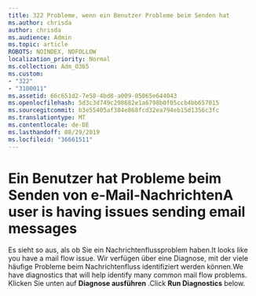 ```yaml
---
title: 322 Probleme, wenn ein Benutzer Probleme beim Senden hat
ms.author: chrisda
author: chrisda
ms.audience: Admin
ms.topic: article
ROBOTS: NOINDEX, NOFOLLOW
localization_priority: Normal
ms.collection: Adm_O365
ms.custom:
- "322"
- "3100011"
ms.assetid: 66c651d2-7e58-4bd8-a009-05065e644043
ms.openlocfilehash: 5d3c3d749c298682e1a6798b0f05ccb4bb657015
ms.sourcegitcommit: b3e55405af384e868fcd32ea794eb15d1356c3fc
ms.translationtype: MT
ms.contentlocale: de-DE
ms.lasthandoff: 08/29/2019
ms.locfileid: "36661511"
---
```

# <a name="a-user-is-having-issues-sending-email-messages"></a><span data-ttu-id="5ec77-102">Ein Benutzer hat Probleme beim Senden von e-Mail-Nachrichten</span><span class="sxs-lookup"><span data-stu-id="5ec77-102">A user is having issues sending email messages</span></span>

<span data-ttu-id="5ec77-103">Es sieht so aus, als ob Sie ein Nachrichtenflussproblem haben.</span><span class="sxs-lookup"><span data-stu-id="5ec77-103">It looks like you have a mail flow issue.</span></span> <span data-ttu-id="5ec77-104">Wir verfügen über eine Diagnose, mit der viele häufige Probleme beim Nachrichtenfluss identifiziert werden können.</span><span class="sxs-lookup"><span data-stu-id="5ec77-104">We have diagnostics that will help identify many common mail flow problems.</span></span> <span data-ttu-id="5ec77-105">Klicken Sie unten auf **Diagnose ausführen** .</span><span class="sxs-lookup"><span data-stu-id="5ec77-105">Click **Run Diagnostics** below.</span></span>
